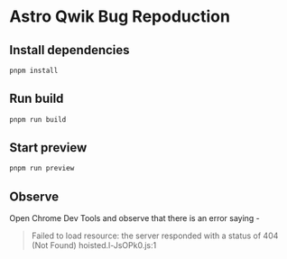 # Astro Qwik Bug Repoduction

## Install dependencies

```sh
pnpm install
```

## Run build

```sh
pnpm run build
```

## Start preview

```sh
pnpm run preview
```

## Observe

Open Chrome Dev Tools and observe that there is an error saying -

> Failed to load resource: the server responded with a status of 404 (Not Found) hoisted.l-JsOPk0.js:1
